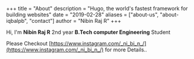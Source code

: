 +++
title = "About"
description = "Hugo, the world's fastest framework for building websites"
date = "2019-02-28"
aliases = ["about-us", "about-iqbalpb", "contact"]
author = "Nibin Raj R"
+++

Hi, I'm **Nibin Raj R** 2nd year **B.Tech computer Engineering** Student 

Please Checkout [https://www.instagram.com/_ni_bi_n_/](https://www.instagram.com/_ni_bi_n_/) for more Details..
